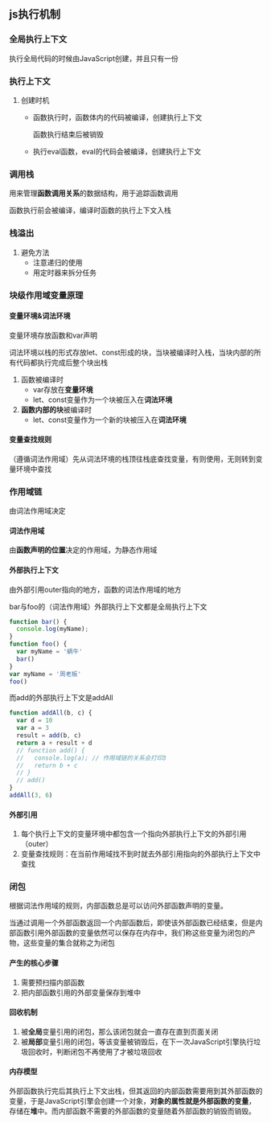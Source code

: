 ## js执行机制

### 全局执行上下文

执行全局代码的时候由JavaScript创建，并且只有一份

### 执行上下文

1. 创建时机

   - 函数执行时，函数体内的代码被编译，创建执行上下文

     函数执行结束后被销毁

   - 执行eval函数，eval的代码会被编译，创建执行上下文

### 调用栈

用来管理**函数调用关系**的数据结构，用于追踪函数调用

函数执行前会被编译，编译时函数的执行上下文入栈

### 栈溢出

1. 避免方法
   - 注意递归的使用
   - 用定时器来拆分任务

### 块级作用域变量原理

#### 变量环境&词法环境

变量环境存放函数和var声明

词法环境以栈的形式存放let、const形成的块，当块被编译时入栈，当块内部的所有代码都执行完成后整个块出栈

1. 函数被编译时
   - var存放在**变量环境**
   - let、const变量作为一个块被压入在**词法环境**
2. **函数内部的块**被编译时
   - let、const变量作为一个新的块被压入在**词法环境**

#### 变量查找规则

（遵循词法作用域）先从词法环境的栈顶往栈底查找变量，有则使用，无则转到变量环境中查找

### 作用域链

由词法作用域决定

#### 词法作用域

由**函数声明的位置**决定的作用域，为静态作用域

#### 外部执行上下文

由外部引用outer指向的地方，函数的词法作用域的地方

bar与foo的（词法作用域）外部执行上下文都是全局执行上下文

```js
function bar() {
  console.log(myName);
}
function foo() {
  var myName = '蜗牛'
  bar()
}
var myName = '周老板'
foo()
```

而add的外部执行上下文是addAll

```js
function addAll(b, c) {
  var d = 10
  var a = 3
  result = add(b, c)
  return a + result + d
  // function add() {
  //   console.log(a); // 作用域链的关系会打印3
  //   return b + c
  // }
  // add()
}
addAll(3, 6)
```

#### 外部引用

1. 每个执行上下文的变量环境中都包含一个指向外部执行上下文的外部引用（outer）
2. 变量查找规则：在当前作用域找不到时就去外部引用指向的外部执行上下文中查找

### 闭包

根据词法作用域的规则，内部函数总是可以访问外部函数声明的变量。

当通过调用一个外部函数返回一个内部函数后，即使该外部函数已经结束，但是内部函数引用外部函数的变量依然可以保存在内存中，我们称这些变量为闭包的产物，这些变量的集合就称之为闭包

#### 产生的核心步骤

1. 需要预扫描内部函数
2. 把内部函数引用的外部变量保存到堆中

#### 回收机制

1. 被**全局**变量引用的闭包，那么该闭包就会一直存在直到页面关闭
2. 被**局部**变量引用的闭包，等该变量被销毁后，在下一次JavaScript引擎执行垃圾回收时，判断闭包不再使用了才被垃圾回收

#### 内存模型

外部函数执行完后其执行上下文出栈，但其返回的内部函数需要用到其外部函数的变量，于是JavaScript引擎会创建一个对象，**对象的属性就是外部函数的变量**，存储在**堆**中。而内部函数不需要的外部函数的变量随着外部函数的销毁而销毁。


